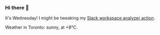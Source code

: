 ### Hi there :wave:

It's Wednesday! I might be tweaking my [Slack workspace analyzer action](https://github.com/bewuethr/slack-analyzer).

Weather in Toronto: sunny, at +8°C.
